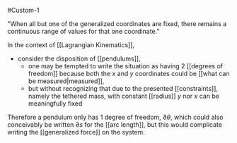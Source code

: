 #Custom-1 

"When all but one of the generalized coordinates are fixed, there remains a continuous range of values for that one coordinate."

In the context of [[Lagrangian Kinematics]], 
- consider the disposition of [[pendulums]], 
	- one may be tempted to write the situation as having 2 [[degrees of freedom]] because both the $x$ and $y$ coordinates could be [[what can be measured|measured]], 
	- but without recognizing that due to the presented [[constraints]], namely the tethered mass, with constant [[radius]] $y$ nor $x$ can be meaningfully fixed

Therefore a pendulum only has 1 degree of freedom, $\partial \theta$, which could also conceivably be written $\partial s$ for the [[arc length]], but this would complicate writing the [[generalized force]] on the system.